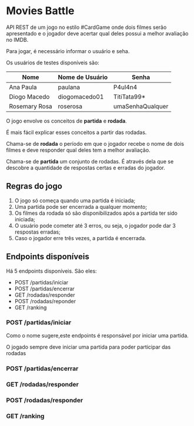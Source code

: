 # Movies Battle

API REST de um jogo no estilo #CardGame onde dois filmes serão apresentado e o jogador deve acertar qual deles possui a melhor avaliação no IMDB.

Para jogar, é necessário informar o usuário e seha.

Os usuários de testes disponíveis são:

| Nome | Nome de Usuário | Senha |
| ---- | --------------- | ----- |
| Ana Paula | paulana | P4ul4n4 |
| Diogo Macedo | diogomacedo01 | TitiTata99* |
| Rosemary Rosa | roserosa | umaSenhaQualquer |

O jogo envolve os conceitos de **partida** e **rodada**.

É mais fácil explicar esses conceitos a partir das rodadas.

Chama-se de **rodada** o período em que o jogador recebe o nome de dois filmes e deve responder qual deles tem a melhor avaliação.

Chama-se de **partida** um conjunto de rodadas. É através dela que se descobre a quantidade de respostas certas e erradas do jogador.

## Regras do jogo

1. O jogo só começa quando uma partida é iniciada;
2. Uma partida pode ser encerrada a qualquer momento;
3. Os filmes da rodada só são disponibilizados após a partida ter sido iniciada;
4. O usuário pode cometer até 3 erros, ou seja, o jogador pode dar 3 respostas erradas;
5. Caso o jogador erre três vezes, a partida é encerrada.

## Endpoints disponíveis

Há 5 endpoints disponíveis. São eles:

* POST /partidas/iniciar
* POST /partidas/encerrar
* GET /rodadas/responder
* POST /rodadas/reponder
* GET /ranking

### POST /partidas/iniciar

Como o nome sugere,este endpoints é responsável por iniciar uma partida.

O jogado sempre deve iniciar uma partida para poder participar das rodadas

### POST /partidas/encerrar

### GET /rodadas/responder

### POST /rodadas/responder

### GET /ranking

